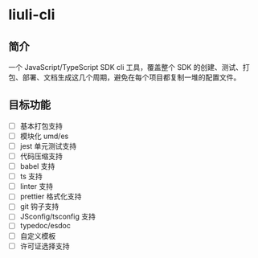 # liuli-cli

## 简介

一个 JavaScript/TypeScript SDK cli 工具，覆盖整个 SDK 的创建、测试、打包、部署、文档生成这几个周期，避免在每个项目都复制一堆的配置文件。

## 目标功能

- [ ] 基本打包支持
- [ ] 模块化 umd/es
- [ ] jest 单元测试支持
- [ ] 代码压缩支持
- [ ] babel 支持
- [ ] ts 支持
- [ ] linter 支持
- [ ] prettier 格式化支持
- [ ] git 钩子支持
- [ ] JSconfig/tsconfig 支持
- [ ] typedoc/esdoc
- [ ] 自定义模板
- [ ] 许可证选择支持
